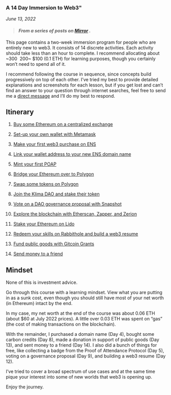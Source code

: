 ### A 14 Day Immersion to Web3"

*June 13, 2022*

> #### *From a series of posts on [Mirror](https://mirror.xyz/cerv1.eth/CLrKF6slzDl9xp07f0LhYSMDSqVz51D1Rpg2Rqe-lXI) .*

This page contains a two-week immersion program for people who are entirely new to web3. It consists of 14 discrete activities. Each activity should take less than an hour to complete. I recommend allocating about ~$300~ ~$200~ $100 (0.1 ETH) for learning purposes, though you certainly won’t need to spend all of it.

I recommend following the course in sequence, since concepts build progressively on top of each other. I’ve tried my best to provide detailed explanations and screenshots for each lesson, but if you get lost and can’t find an answer to your question through internet searches, feel free to send me a [direct message](https://twitter.com/carl_cervone) and I’ll do my best to respond.

## Itinerary

1. [Buy some Ethereum on a centralized exchange](https://mirror.xyz/cerv1.eth/57yPwl8UVue3WJpoAcMevjCUbZj_YFXAIvmc5vAFJM0)

2. [Set-up your own wallet with Metamask](https://mirror.xyz/cerv1.eth/FWS8ujrFgLBxXBrWFTvUKfRTcO4uW8dOnaKQhU_ONJY)

3. [Make your first web3 purchase on ENS](https://mirror.xyz/cerv1.eth/vAAEchQoWLSSfmGrDq01h_dydSZlaNZHT8yhrR2MSz8)

4. [Link your wallet address to your new ENS domain name](https://mirror.xyz/cerv1.eth/kwn2YXOhA1jRSbjbFAPNO3bnz2K9Kc8QeZkfDX5_Quc)

5. [Mint your first POAP](https://mirror.xyz/cerv1.eth/j0rKGBzNnwqx-KQpCGtXni__tCZW0LJxuHCSdjzwKK0)

6. [Bridge your Ethereum over to Polygon](https://mirror.xyz/cerv1.eth/LoVZFPBjnRjL5NDilR1lSGdiPq2-H7hCFggTm8sWvBo)

7. [Swap some tokens on Polygon](https://mirror.xyz/cerv1.eth/FmhunxZVMUhF-DMVyizDBPBTu8CCme4BqGTR0PnpO9k)

8. [Join the Klima DAO and stake their token](https://mirror.xyz/cerv1.eth/BJVSLI4I2g5glP2IHIS5-61tPGFSdhmdMxBv5yJ19_I)

9. [Vote on a DAO governance proposal with Snapshot](https://mirror.xyz/cerv1.eth/gqdf7YDb6AR-torLOUFPODYMlOD3vMDcDE41xpd0q1E)

10. [Explore the blockchain with Etherscan, Zapper, and Zerion](https://mirror.xyz/cerv1.eth/s1UwRJxhTi76PdFlS6hqN8kHqe9oVImbGlTtzE_IHFQ)

11. [Stake your Ethereum on Lido](https://mirror.xyz/cerv1.eth/mibs8dYHRL3eWCtxunMNrTkbGa3ZNuy3oE_9bxL_oRg)

12. [Redeem your skills on Rabbithole and build a web3 resume](https://mirror.xyz/cerv1.eth/9vcBNLoAg9wm2_3DrmOn-mOsmLDwPn0CK9mQNPhv3i0)

13. [Fund public goods with Gitcoin Grants](https://mirror.xyz/cerv1.eth/Iq-D7b5vmosG9teG_4-6n_zhSr2zgpfh0Z9FFUc14hI)

14. [Send money to a friend](https://mirror.xyz/cerv1.eth/4qx6a2XU1MWZIB0-z2NYwGwKM0F2F-I_Y0rSf6WOLmA)

## Mindset

None of this is investment advice.

Go through this course with a learning mindset. View what you are putting in as a sunk cost, even though you should still have most of your net worth (in Ethereum) intact by the end.

In my case, my net worth at the end of the course was about 0.06 ETH (about $60 at July 2022 prices). A little over 0.03 ETH was spent on “gas” (the cost of making transactions on the blockchain).

With the remainder, I purchased a domain name (Day 4), bought some carbon credits (Day 8), made a donation in support of public goods (Day 13), and sent money to a friend (Day 14). I also did a bunch of things for free, like collecting a badge from the Proof of Attendance Protocol (Day 5), voting on a governance proposal (Day 9), and building a web3 resume (Day 12).

I’ve tried to cover a broad spectrum of use cases and at the same time pique your interest into some of new worlds that web3 is opening up.

Enjoy the journey.
